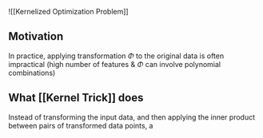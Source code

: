 ![[Kernelized Optimization Problem]]
## Motivation
In practice, applying transformation $\Phi$ to the original data is often impractical (high number of features & $\Phi$ can involve polynomial combinations)
## What [[Kernel Trick]] does
Instead of transforming the input data, and then applying the inner product between pairs of transformed data points, a 